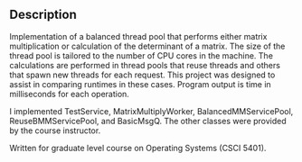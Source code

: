 ## Description 
Implementation of a balanced thread pool that performs either matrix multiplication or calculation of the determinant of a matrix. The size of the thread pool is tailored to the number of CPU cores in the machine. The calculations are performed in thread pools that reuse threads and others that spawn new threads for each request. This project was designed to assist in comparing runtimes in these cases. Program output is time in milliseconds for each operation. 

I implemented TestService, MatrixMultiplyWorker, BalancedMMServicePool, ReuseBMMServicePool, and BasicMsgQ. The other classes were provided by the course instructor. 

Written for graduate level course on Operating Systems (CSCI 5401). 

